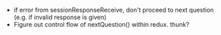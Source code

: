 * if error from sessionResponseReceive, don't proceed to next question (e.g. if invalid response is given)
* Figure out control flow of nextQuestion() within redux. thunk?